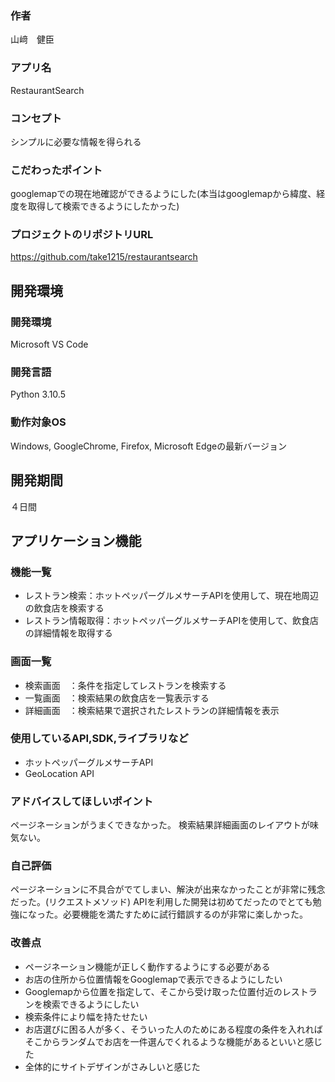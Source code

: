 ### 作者
山﨑　健臣

### アプリ名
RestaurantSearch

### コンセプト
シンプルに必要な情報を得られる

### こだわったポイント
googlemapでの現在地確認ができるようにした(本当はgooglemapから緯度、経度を取得して検索できるようにしたかった)

### プロジェクトのリポジトリURL
https://github.com/take1215/restaurantsearch

## 開発環境
### 開発環境
Microsoft VS Code

### 開発言語
Python 3.10.5

### 動作対象OS
Windows, GoogleChrome, Firefox, Microsoft Edgeの最新バージョン

## 開発期間
４日間

## アプリケーション機能
### 機能一覧
- レストラン検索：ホットペッパーグルメサーチAPIを使用して、現在地周辺の飲食店を検索する
- レストラン情報取得：ホットペッパーグルメサーチAPIを使用して、飲食店の詳細情報を取得する

### 画面一覧
- 検索画面　：条件を指定してレストランを検索する
- 一覧画面　：検索結果の飲食店を一覧表示する
- 詳細画面　：検索結果で選択されたレストランの詳細情報を表示

### 使用しているAPI,SDK,ライブラリなど
- ホットペッパーグルメサーチAPI
- GeoLocation API

### アドバイスしてほしいポイント
ページネーションがうまくできなかった。
検索結果詳細画面のレイアウトが味気ない。

### 自己評価
ページネーションに不具合がでてしまい、解決が出来なかったことが非常に残念だった。(リクエストメソッド)
APIを利用した開発は初めてだったのでとても勉強になった。必要機能を満たすために試行錯誤するのが非常に楽しかった。

### 改善点
- ページネーション機能が正しく動作するようにする必要がある
- お店の住所から位置情報をGooglemapで表示できるようにしたい
- Googlemapから位置を指定して、そこから受け取った位置付近のレストランを検索できるようにしたい
- 検索条件により幅を持たせたい
- お店選びに困る人が多く、そういった人のためにある程度の条件を入れればそこからランダムでお店を一件選んでくれるような機能があるといいと感じた
- 全体的にサイトデザインがさみしいと感じた

